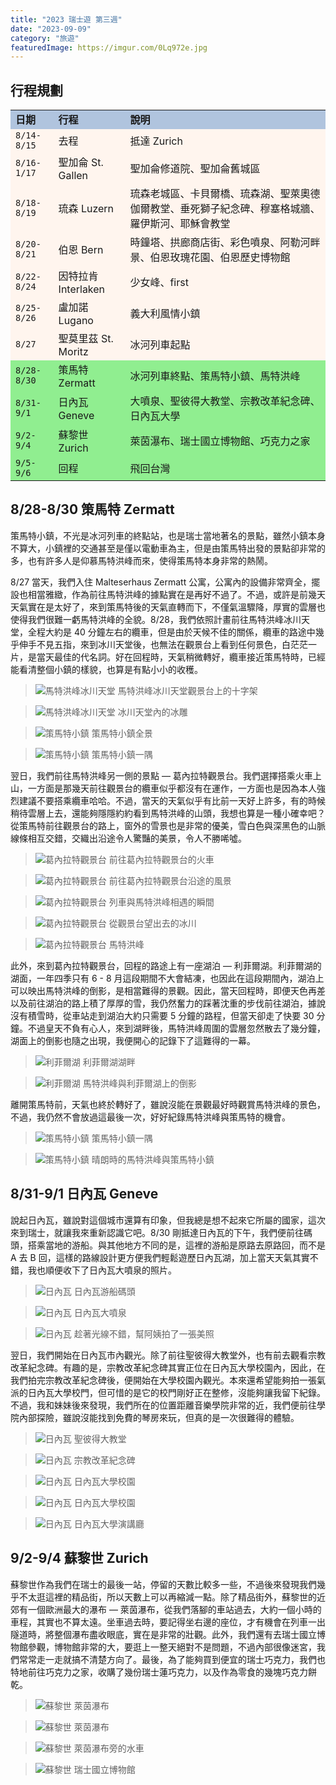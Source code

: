 ```yaml
---
title: "2023 瑞士遊 第三週"
date: "2023-09-09"
category: "旅遊"
featuredImage: https://imgur.com/0Lq972e.jpg
---
```


## 行程規劃
<table bgcolor="SeaShell">
  <tr bgcolor="LightSteelBlue">
    <td><strong>日期</strong></td>
    <td><strong>行程</strong></td>
    <td><strong>說明</strong></td>
  </tr>
  <tr>
    <td><code>8/14-8/15</code></td>
    <td>去程</td>
    <td>抵達 Zurich</td>
  </tr>
  <tr>
    <td><code>8/16-1/17</code></td>
    <td>聖加侖 St. Gallen</td>
    <td>聖加侖修道院、聖加侖舊城區</td>
  </tr>
  <tr>
    <td><code>8/18-8/19</code></td>
    <td>琉森 Luzern</td>
    <td>琉森老城區、卡貝爾橋、琉森湖、聖萊奧德伽爾教堂、垂死獅子紀念碑、穆塞格城牆、羅伊斯河、耶穌會教堂</td>
  </tr>
  <tr>
    <td><code>8/20-8/21</code></td>
    <td>伯恩 Bern</td>
    <td>時鐘塔、拱廊商店街、彩色噴泉、阿勒河畔景、伯恩玫瑰花園、伯恩歷史博物館</td>
  </tr>
  <tr>
    <td><code>8/22-8/24</code></td>
    <td>因特拉肯 Interlaken</td>
    <td>少女峰、first</td>
  </tr>
  <tr>
    <td><code>8/25-8/26</code></td>
    <td>盧加諾 Lugano</td>
    <td>義大利風情小鎮</td>
  </tr>
  <tr>
    <td><code>8/27</code></td>
    <td>聖莫里茲 St. Moritz</td>
    <td>冰河列車起點</td>
  </tr>
  <tr bgcolor="LightGreen">
    <td><code>8/28-8/30</code></td>
    <td>策馬特 Zermatt</td>
    <td>冰河列車終點、策馬特小鎮、馬特洪峰</td>
  </tr>
  <tr bgcolor="LightGreen">
    <td><code>8/31-9/1</code></td>
    <td>日內瓦 Geneve</td>
    <td>大噴泉、聖彼得大教堂、宗教改革紀念碑、日內瓦大學</td>
  </tr>
  <tr bgcolor="LightGreen">
    <td><code>9/2-9/4</code></td>
    <td>蘇黎世 Zurich</td>
    <td>萊茵瀑布、瑞士國立博物館、巧克力之家</td>
  </tr>
  <tr bgcolor="LightGreen">
    <td><code>9/5-9/6</code></td>
    <td>回程</td>
    <td>飛回台灣</td>
  </tr>
</table>

## 8/28-8/30 策馬特 Zermatt
策馬特小鎮，不光是冰河列車的終點站，也是瑞士當地著名的景點，雖然小鎮本身不算大，小鎮裡的交通甚至是僅以電動車為主，但是由策馬特出發的景點卻非常的多，也有許多人是仰慕馬特洪峰而來，使得策馬特本身非常的熱鬧。

8/27 當天，我們入住 Malteserhaus Zermatt 公寓，公寓內的設備非常齊全，擺設也相當雅緻，作為前往馬特洪峰的據點實在是再好不過了。不過，或許是前幾天天氣實在是太好了，來到策馬特後的天氣直轉而下，不僅氣溫驟降，厚實的雲層也使得我們很難一虧馬特洪峰的全貌。8/28，我們依照計畫前往馬特洪峰冰川天堂，全程大約是 40 分鐘左右的纜車，但是由於天候不佳的關係，纜車的路途中幾乎伸手不見五指，來到冰川天堂後，也無法在觀景台上看到任何景色，白茫茫一片，是當天最佳的代名詞。好在回程時，天氣稍微轉好，纜車接近策馬特時，已經能看清整個小鎮的樣貌，也算是有點小小的收穫。

> ![馬特洪峰冰川天堂](https://imgur.com/raZT1xm.jpg)
> 馬特洪峰冰川天堂觀景台上的十字架

> ![馬特洪峰冰川天堂](https://imgur.com/0sP46Em.jpg)
> 冰川天堂內的冰雕

> ![策馬特小鎮](https://imgur.com/rWOf6Gj.jpg)
> 策馬特小鎮全景

> ![策馬特小鎮](https://imgur.com/Kv1Dquk.jpg)
> 策馬特小鎮一隅

翌日，我們前往馬特洪峰另一側的景點 — 葛內拉特觀景台。我們選擇搭乘火車上山，一方面是那幾天前往觀景台的纜車似乎都沒有在運作，一方面也是因為本人強烈建議不要搭乘纜車哈哈。不過，當天的天氣似乎有比前一天好上許多，有的時候稍待雲層上去，還能夠隱隱約約看到馬特洪峰的山頭，我想也算是一種小確幸吧？從策馬特前往觀景台的路上，窗外的雪景也是非常的優美，雪白色與深黑色的山脈線條相互交錯，交織出沿途令人驚豔的美景，令人不勝唏噓。

> ![葛內拉特觀景台](https://imgur.com/da2MG21.jpg)
> 前往葛內拉特觀景台的火車

> ![葛內拉特觀景台](https://imgur.com/rtgJRUz.jpg)
> 前往葛內拉特觀景台沿途的風景

> ![葛內拉特觀景台](https://imgur.com/yn2nPR7.jpg)
> 列車與馬特洪峰相遇的瞬間

> ![葛內拉特觀景台](https://imgur.com/TMkGoa3.jpg)
> 從觀景台望出去的冰川

> ![葛內拉特觀景台](https://imgur.com/W6Zu264.jpg)
> 馬特洪峰

此外，來到葛內拉特觀景台，回程的路途上有一座湖泊 — 利菲爾湖。利菲爾湖的湖面，一年四季只有 6 - 8 月這段期間不大會結凍，也因此在這段期間內，湖泊上可以映出馬特洪峰的倒影，是相當難得的景觀。因此，當天回程時，即便天色再差以及前往湖泊的路上積了厚厚的雪，我仍然奮力的踩著沈重的步伐前往湖泊，據說沒有積雪時，從車站走到湖泊大約只需要 5 分鐘的路程，但當天卻走了快要 30 分鐘。不過皇天不負有心人，來到湖畔後，馬特洪峰周圍的雲層忽然散去了幾分鐘，湖面上的倒影也隨之出現，我便開心的記錄下了這難得的一幕。

> ![利菲爾湖](https://imgur.com/LoicXXP.jpg)
> 利菲爾湖湖畔

> ![利菲爾湖](https://imgur.com/0Lq972e.jpg)
> 馬特洪峰與利菲爾湖上的倒影

離開策馬特前，天氣也終於轉好了，雖說沒能在景觀最好時觀賞馬特洪峰的景色，不過，我仍然不會放過這最後一次，好好紀錄馬特洪峰與策馬特的機會。

> ![策馬特小鎮](https://imgur.com/xuZy1qe.jpg)
> 策馬特小鎮一隅

> ![策馬特小鎮](https://imgur.com/Ji7n3GE.jpg)
> 晴朗時的馬特洪峰與策馬特小鎮

## 8/31-9/1 日內瓦 Geneve
說起日內瓦，雖說對這個城市還算有印象，但我總是想不起來它所屬的國家，這次來到瑞士，就讓我來重新認識它吧。8/30 剛抵達日內瓦的下午，我們便前往碼頭，搭乘當地的游船。與其他地方不同的是，這裡的游船是原路去原路回，而不是 A 去 B 回，這樣的路線設計更方便我們輕鬆遊歷日內瓦湖，加上當天天氣其實不錯，我也順便收下了日內瓦大噴泉的照片。

> ![日內瓦](https://imgur.com/8nTkKwH.jpg)
> 日內瓦游船碼頭

> ![日內瓦](https://imgur.com/HS85XPH.jpg)
> 日內瓦大噴泉

> ![日內瓦](https://imgur.com/coteySW.jpg)
> 趁著光線不錯，幫阿姨拍了一張美照

翌日，我們開始在日內瓦市內觀光。除了前往聖彼得大教堂外，也有前去觀看宗教改革紀念碑。有趣的是，宗教改革紀念碑其實正位在日內瓦大學校園內，因此，在我們拍完宗教改革紀念碑後，便開始在大學校園內觀光。本來還希望能夠拍一張氣派的日內瓦大學校門，但可惜的是它的校門剛好正在整修，沒能夠讓我留下紀錄。不過，我和妹妹後來發現，我們所在的位置距離音樂學院非常的近，我們便前往學院內部探險，雖說沒能找到免費的琴房來玩，但真的是一次很難得的體驗。

> ![日內瓦](https://imgur.com/DeIYJPP.jpg)
> 聖彼得大教堂

> ![日內瓦](https://imgur.com/I7Q4Al6.jpg)
> 宗教改革紀念碑

> ![日內瓦](https://imgur.com/CSmV2Cx.jpg)
> 日內瓦大學校園

> ![日內瓦](https://imgur.com/X1GE9ib.jpg)
> 日內瓦大學校園

> ![日內瓦](https://imgur.com/hntKuBi.jpg)
> 日內瓦大學演講廳


## 9/2-9/4 蘇黎世 Zurich
蘇黎世作為我們在瑞士的最後一站，停留的天數比較多一些，不過後來發現我們幾乎不太逛這裡的精品街，所以天數上可以再縮減一點。除了精品街外，蘇黎世的近郊有一個歐洲最大的瀑布 — 萊茵瀑布，從我們落腳的車站過去，大約一個小時的車程，其實也不算太遠。坐車過去時，要記得坐右邊的座位，才有機會在列車一出隧道時，將整個瀑布盡收眼底，實在是非常的壯觀。此外，我們還有去瑞士國立博物館參觀，博物館非常的大，要逛上一整天絕對不是問題，不過內部很像迷宮，我們常常走一走就搞不清楚方向了。最後，為了能夠買到便宜的瑞士巧克力，我們也特地前往巧克力之家，收購了幾份瑞士蓮巧克力，以及作為零食的幾塊巧克力餅乾。

> ![蘇黎世](https://imgur.com/7qmze7g.jpg)
> 萊茵瀑布

> ![蘇黎世](https://imgur.com/WwKfBsd.jpg)
> 萊茵瀑布

> ![蘇黎世](https://imgur.com/1Ds7aa7.jpg)
> 萊茵瀑布旁的水車

> ![蘇黎世](https://imgur.com/WtMzfLy.jpg)
> 瑞士國立博物館